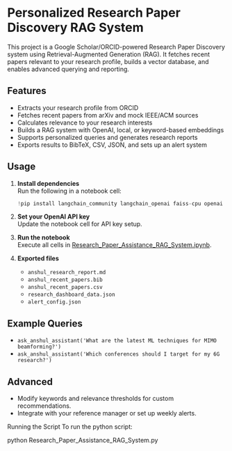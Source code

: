 # Personalized Research Paper Discovery RAG System

This project is a Google Scholar/ORCID-powered Research Paper Discovery system using Retrieval-Augmented Generation (RAG). It fetches recent papers relevant to your research profile, builds a vector database, and enables advanced querying and reporting.

## Features

- Extracts your research profile from ORCID
- Fetches recent papers from arXiv and mock IEEE/ACM sources
- Calculates relevance to your research interests
- Builds a RAG system with OpenAI, local, or keyword-based embeddings
- Supports personalized queries and generates research reports
- Exports results to BibTeX, CSV, JSON, and sets up an alert system

## Usage

1. **Install dependencies**  
   Run the following in a notebook cell:
   ```python
   !pip install langchain_community langchain_openai faiss-cpu openai scholarly arxiv requests beautifulsoup4 sentence-transformers scikit-learn
   ```

2. **Set your OpenAI API key**  
   Update the notebook cell for API key setup.

3. **Run the notebook**  
   Execute all cells in [Research_Paper_Assistance_RAG_System.ipynb](GenAI_Level2_Project_Submitted/Research_Paper_Assistance_RAG_System.ipynb).

4. **Exported files**  
   - `anshul_research_report.md`
   - `anshul_recent_papers.bib`
   - `anshul_recent_papers.csv`
   - `research_dashboard_data.json`
   - `alert_config.json`

## Example Queries

- `ask_anshul_assistant('What are the latest ML techniques for MIMO beamforming?')`
- `ask_anshul_assistant('Which conferences should I target for my 6G research?')`

## Advanced

- Modify keywords and relevance thresholds for custom recommendations.
- Integrate with your reference manager or set up weekly alerts.


Running the Script
To run the python script:

python Research_Paper_Assistance_RAG_System.py
